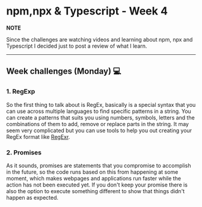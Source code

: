 # npm,npx & Typescript - Week 4
**NOTE**

Since the challenges are watching videos and learning about npm, npx and Typescript I decided just to post a review of what I learn.

---
## Week challenges (Monday) 💻

### 1. RegExp
 So the first thing to talk about is RegEx, basically is a special syntax that you can use across multiple languages to find specific patterns in a string. You can create a patterns that suits you using numbers, symbols, letters and the combinations of them to add, remove or replace parts in the string. It may seem very complicated but you can use tools to help you out creating your RegEx format like [RegExr](https://regexr.com/).

### 2. Promises
As it sounds, promises are statements that you compromise to accomplish in the future, so the code runs based on this from happening at some moment, which makes webpages and applications run faster while the action has not been executed yet. If you don't keep your promise there is also the option to execute something different to show that things didn't happen as expected. 